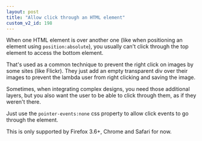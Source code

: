 ```yaml
---
layout: post
title: "Allow click through an HTML element"
custom_v2_id: 198
---
```


When one HTML element is over another one (like when positioning an element
using `position:absolute`), you usually can't click through the top element to
access the bottom element.

That's used as a common technique to prevent the right click on images by some
sites (like Flickr). They just add an empty transparent div over their images
to prevent the lambda user from right clicking and saving the image.

Sometimes, when integrating complex designs, you need those additional layers,
but you also want the user to be able to click through them, as if they
weren't there.

Just use the `pointer-events:none` css property to allow click events to go
through the element.

This is only supported by Firefox 3.6+, Chrome and Safari for now.


